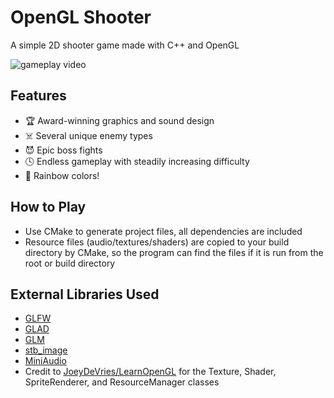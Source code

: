 # OpenGL Shooter 

A simple 2D shooter game made with C++ and OpenGL

![gameplay video](gameplay.gif)
  ## Features
  - :trophy: Award-winning graphics and sound design
  - :skull_and_crossbones: Several unique enemy types
  - :smiling_imp: Epic boss fights
  - :clock4: Endless gameplay with steadily increasing difficulty
  - :rainbow: Rainbow colors!
  ## How to Play
  - Use CMake to generate project files, all dependencies are included
  - Resource files (audio/textures/shaders) are copied to your build directory by CMake, so the program can find the files if it is run from the root or build directory
   ## External Libraries Used
   - [GLFW](https://github.com/glfw/glfw)
   - [GLAD](https://github.com/Dav1dde/glad)
   - [GLM](https://glm.g-truc.net/0.9.8/index.html)
   - [stb_image](https://github.com/nothings/stb/blob/master/stb_image.h)
   - [MiniAudio](https://github.com/mackron/miniaudio)
   - Credit to [JoeyDeVries/LearnOpenGL](https://github.com/JoeyDeVries/LearnOpenGL) for the Texture, Shader, SpriteRenderer, and ResourceManager classes
<!--stackedit_data:
eyJoaXN0b3J5IjpbLTI5MDg2Mjg5Ml19
-->